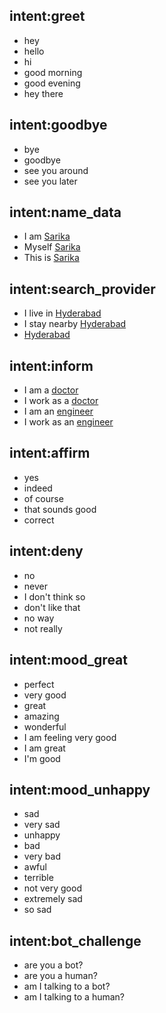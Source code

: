 ## intent:greet
- hey
- hello
- hi
- good morning
- good evening
- hey there

## intent:goodbye
- bye
- goodbye
- see you around
- see you later

## intent:name_data
- I am [Sarika](name)
- Myself [Sarika](name)
- This is [Sarika](name)

## intent:search_provider
- I live in [Hyderabad](location)
- I stay nearby [Hyderabad](location)
- [Hyderabad](location)

## intent:inform
- I am a [doctor](occupation)
- I work as a [doctor](occupation)
- I am an [engineer](occupation)
- I work as an [engineer](occupation)


## intent:affirm
- yes
- indeed
- of course
- that sounds good
- correct

## intent:deny
- no
- never
- I don't think so
- don't like that
- no way
- not really

## intent:mood_great
- perfect
- very good
- great
- amazing
- wonderful
- I am feeling very good
- I am great
- I'm good

## intent:mood_unhappy
- sad
- very sad
- unhappy
- bad
- very bad
- awful
- terrible
- not very good
- extremely sad
- so sad

## intent:bot_challenge
- are you a bot?
- are you a human?
- am I talking to a bot?
- am I talking to a human?
